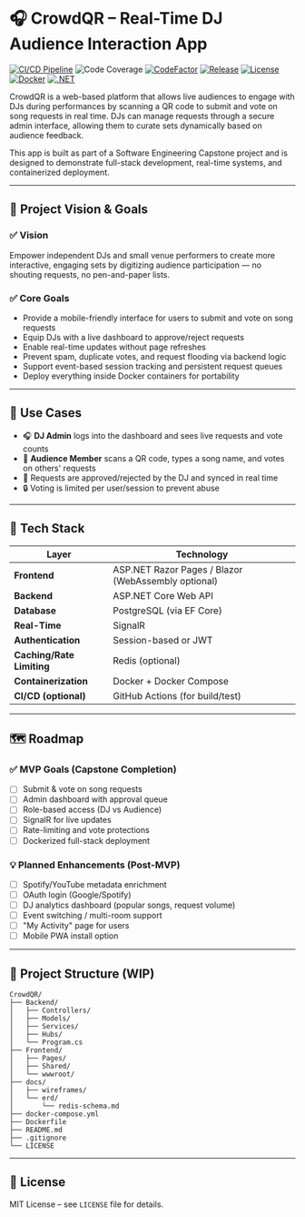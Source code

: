 # 🎧 CrowdQR – Real-Time DJ Audience Interaction App

[![CI/CD Pipeline](https://github.com/grayplex/crowdqr/actions/workflows/ci.yml/badge.svg)](https://github.com/grayplex/crowdqr/actions/workflows/ci.yml)
![Code Coverage](https://img.shields.io/codecov/c/github/grayplex/CrowdQR)
[![CodeFactor](https://www.codefactor.io/repository/github/grayplex/crowdqr/badge)](https://www.codefactor.io/repository/github/grayplex/crowdqr)
[![Release](https://img.shields.io/github/v/release/grayplex/crowdqr)](https://github.com/grayplex/crowdqr/releases)
[![License](https://img.shields.io/github/license/grayplex/crowdqr)](LICENSE)
[![Docker](https://img.shields.io/badge/docker-ready-blue?logo=docker)](https://github.com/grayplex/crowdqr/pkgs/container/crowdqr)
[![.NET](https://img.shields.io/badge/.NET-8.0-purple?logo=dotnet)](https://dotnet.microsoft.com/)

CrowdQR is a web-based platform that allows live audiences to engage with DJs during performances by scanning a QR code to submit and vote on song requests in real time. DJs can manage requests through a secure admin interface, allowing them to curate sets dynamically based on audience feedback.

This app is built as part of a Software Engineering Capstone project and is designed to demonstrate full-stack development, real-time systems, and containerized deployment.

---

## 🎯 Project Vision & Goals

### ✅ Vision

Empower independent DJs and small venue performers to create more interactive, engaging sets by digitizing audience participation — no shouting requests, no pen-and-paper lists.

### ✅ Core Goals

- Provide a mobile-friendly interface for users to submit and vote on song requests
- Equip DJs with a live dashboard to approve/reject requests
- Enable real-time updates without page refreshes
- Prevent spam, duplicate votes, and request flooding via backend logic
- Support event-based session tracking and persistent request queues
- Deploy everything inside Docker containers for portability

---

## 📌 Use Cases

- 🎧 **DJ Admin** logs into the dashboard and sees live requests and vote counts
- 👥 **Audience Member** scans a QR code, types a song name, and votes on others' requests
- 🔄 Requests are approved/rejected by the DJ and synced in real time
- 🔒 Voting is limited per user/session to prevent abuse

---

## 🧱 Tech Stack

| Layer | Technology |
|-------|------------|
| **Frontend** | ASP.NET Razor Pages / Blazor (WebAssembly optional) |
| **Backend** | ASP.NET Core Web API |
| **Database** | PostgreSQL (via EF Core) |
| **Real-Time** | SignalR |
| **Authentication** | Session-based or JWT |
| **Caching/Rate Limiting** | Redis (optional) |
| **Containerization** | Docker + Docker Compose |
| **CI/CD (optional)** | GitHub Actions (for build/test) |

---

## 🗺 Roadmap

### ✅ MVP Goals (Capstone Completion)

- [ ] Submit & vote on song requests
- [ ] Admin dashboard with approval queue
- [ ] Role-based access (DJ vs Audience)
- [ ] SignalR for live updates
- [ ] Rate-limiting and vote protections
- [ ] Dockerized full-stack deployment

### 💡 Planned Enhancements (Post-MVP)

- [ ] Spotify/YouTube metadata enrichment
- [ ] OAuth login (Google/Spotify)
- [ ] DJ analytics dashboard (popular songs, request volume)
- [ ] Event switching / multi-room support
- [ ] "My Activity" page for users
- [ ] Mobile PWA install option

---

## 📂 Project Structure (WIP)

```
CrowdQR/
├── Backend/
│   ├── Controllers/
│   ├── Models/
│   ├── Services/
│   ├── Hubs/
│   └── Program.cs
├── Frontend/
│   ├── Pages/
│   ├── Shared/
│   └── wwwroot/
├── docs/
│   ├── wireframes/
│   └── erd/
│       └── redis-schema.md
├── docker-compose.yml
├── Dockerfile
├── README.md
├── .gitignore
└── LICENSE
```

---

## 📃 License

MIT License – see `LICENSE` file for details.
